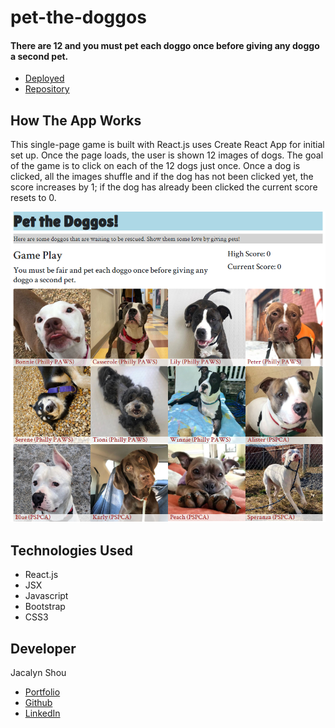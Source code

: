 # pet-the-doggos
#### There are 12 and you must pet each doggo once before giving any doggo a second pet.

* [Deployed](http://jshou403.github.io/pet-the-doggos)
* [Repository](https://github.com/jshou403/pet-the-doggos)

## How The App Works 
This single-page game is built with React.js uses Create React App for initial set up. Once the page loads, the user is shown 12 images of dogs. The goal of the game is to click on each of the 12 dogs just once. Once a dog is clicked, all the images shuffle and if the dog has not been clicked yet, the score increases by 1; if the dog has already been clicked the current score resets to 0. 

![preview](./public/images/game-preview.png)

## Technologies Used
* React.js
* JSX
* Javascript 
* Bootstrap
* CSS3

## Developer
Jacalyn Shou 
* [Portfolio](http://www.jacalynshou.com/)
* [Github](https://github.com/jshou403)
* [LinkedIn](https://www.linkedin.com/in/jacalyn-shou/)